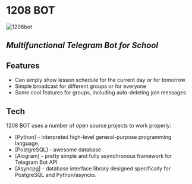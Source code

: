 # 1208 BOT
![1208bot](https://b.radikal.ru/b26/2112/a9/00288387fe79.png "1208bot")
## _Multifunctional Telegram Bot for School_


## Features

- Can simply show lesson schedule for the current day or for tomorrow
- Simple broadcast for different groups or for everyone
- Some cool features for groups, including auto-deleting join messages

## Tech

1208 BOT uses a number of open source projects to work properly:

- [Python] - interpreted high-level general-purpose programming language.
- [PostgreSQL] - awesome database
- [Aiogram] - pretty simple and fully asynchronous framework for Telegram Bot API
- [Asyncpg] - database interface library designed specifically for PostgreSQL and Python/asyncio.

